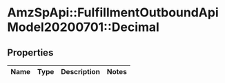 # AmzSpApi::FulfillmentOutboundApiModel20200701::Decimal

## Properties
Name | Type | Description | Notes
------------ | ------------- | ------------- | -------------

